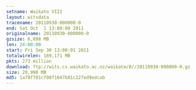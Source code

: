 ```yaml
---
setname: Waikato VIII
layout: witsdata
tracename: 20110930-000000-0
end: Sat Oct  1 13:00:00 2011
originalname: 20110930-000000-0
gzsize: 6,098 MB
len: 24:00:00
start: Fri Sep 30 13:00:01 2011
totalwirelen: 169,171 MB
pkts: 273 million
download: ftp://wits.cs.waikato.ac.nz/waikato/8//20110930-000000-0.gz
size: 20,990 MB
md5: 1a70f781cf08f1047b81c227ed9edcab
---
```

